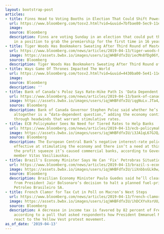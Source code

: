 ```yaml
---
layout: bootstrap-post
articles:
- title: Finns Head to Voting Booths in Election That Could Shift Power
  url: https://www.bloomberg.com/tosv2.html?vid=&uuid=7bfbae80-5ec9-11e9-8230-15874a41c69b&url=L25ld3MvYXJ0aWNsZXMvMjAxOS0wNC0xMy9maW5ucy1oZWFkLXRvLXZvdGluZy1ib290aHMtaW4tZWxlY3Rpb24tdGhhdC1jb3VsZC1zaGlmdC1wb3dlcg==
  image: 
  source: Bloomberg
  description: Finns are voting Sunday in an election that could put the Social Democrats
    in a position to grab the premiership for the first time in 16 years.
- title: Tiger Woods Has Bookmakers Sweating After Third Round of Masters
  url: https://www.bloomberg.com/news/articles/2019-04-13/tiger-woods-has-bookmakers-sweating-after-third-round-of-masters
  image: https://assets.bwbx.io/images/users/iqjWHBFdfxIU/iecMn8fDg06Y/v1/1200x800.jpg
  source: Bloomberg
  description: Tiger Woods Has Bookmakers Sweating After Third Round of Masters bloomberg.com
- title: Ways Game Of Thrones Impacted The World
  url: https://www.bloomberg.com/tosv2.html?vid=&uuid=4430ba00-5e41-11e9-8d7d-5fc1b81c453d&url=L25ld3MvdmlkZW9zLzIwMTktMDQtMTMvd2F5cy1nYW1lLW9mLXRocm9uZXMtaW1wYWN0ZWQtdGhlLXdvcmxkLXZpZGVv
  image: 
  source: Bloomberg
  description: ''
- title: Bank of Canada's Poloz Says Rate-Hike Path Is 'Data Dependent'
  url: https://www.bloomberg.com/news/articles/2019-04-13/bank-of-canada-s-poloz-says-rate-hike-path-is-data-dependent
  image: https://assets.bwbx.io/images/users/iqjWHBFdfxIU/iqgNuLv.JTa4/v0/1200x859.jpg
  source: Bloomberg
  description: Bank of Canada Governor Stephen Poloz said whether he’s done with hiking
    altogether is a “data-dependent question,” adding the economy continues to work
    through headwinds that warrant stimulative rates.
- title: ECB Policymaker Sees No Need for Tiered Rates to Help Banks
  url: https://www.bloomberg.com/news/articles/2019-04-13/ecb-policymaker-sees-no-need-for-tiered-rates-to-help-banks
  image: https://assets.bwbx.io/images/users/iqjWHBFdfxIU/i3JA1qL67GJQ/v0/1200x900.jpg
  source: Bloomberg
  description: The European Central Bank’s negative interest-rate policy has been
    effective at stimulating the economy and there isn’t a need at this stage to mitigate
    the profit squeeze it’s caused commercial banks, according to Governing Council
    member Vitas Vasiliauskas.
- title: Brazil's Economy Minister Says He Can 'Fix' Petrobras Situation
  url: https://www.bloomberg.com/news/articles/2019-04-13/brazil-s-economy-minister-says-he-can-fix-petrobras-situation
  image: https://assets.bwbx.io/images/users/iqjWHBFdfxIU/iiXnbbsGLk0w/v0/1200x800.jpg
  source: Bloomberg
  description: Brazilian Economy Minister Paulo Guedes said he’ll clear up any confusion
    from President Jair Bolsonaro’s decision to halt a planned fuel-price hike by
    Petroleo Brasileiro SA.
- title: French Clamor for Tax Cut in Poll on Macron’s Next Steps
  url: https://www.bloomberg.com/news/articles/2019-04-13/french-clamor-for-tax-cut-in-poll-on-macron-s-next-steps
  image: https://assets.bwbx.io/images/users/iqjWHBFdfxIU/ihDCXYvXsrUU/v1/1200x800.jpg
  source: Bloomberg
  description: A decrease in income tax is favored by 82 percent of French people,
    according to a poll that asked respondents how President Emmanuel Macron should
    react to the Yellow Vest protest movement.
as_of_date: '2019-04-13'
---
```


